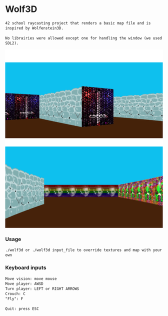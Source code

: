 # Wolf3D
```
42 school raycasting project that renders a basic map file and is inspired by Wolfenstein3D.

No librairies were allowed except one for handling the window (we used SDL2).
```
![wolf_1](assets/screenshots/wolf1.png "wolf 1")
![wolf_2](assets/screenshots/wolf2.png "wolf 2")

### Usage
```
./wolf3d or ./wolf3d input_file to override textures and map with your own
```
### Keyboard inputs
```
Move vision: move mouse
Move player: AWSD
Turn player: LEFT or RIGHT ARROWS
Crouch: C
"Fly": F

Quit: press ESC
```
